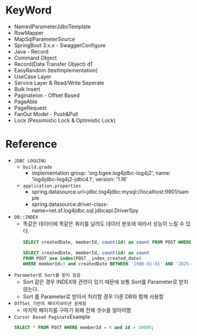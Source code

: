 # KeyWord

- NamedParameterJdbcTemplate
- RowMapper
- MapSqlParameterSource
- SpringBoot 3.x.x - SwaggerConfigure
- Java - Record
- Command Object
- Record(Data Transfer Object) d1
- EasyRandom (testImplementation)
- UseCase Layer
- Service Layer & Read/Write Seperate
- Bulk Insert
- Paginateion - Offset Based
- PageAble
- PageRequest
- FanOut Model - Push&Pull
- Lock (Pessimistic Lock & Optimistic Lock)

# Reference

- `JDBC LOGGING`
    - `build.grade`
        - implementation group: 'org.bgee.log4jdbc-log4j2', name: 'log4jdbc-log4j2-jdbc4.1', version: '1.16'
    - `application.properties`
        - spring.datasource.url=jdbc:log4jdbc:mysql://localhost:9901/sample
        - spring.datasource.driver-class-name=net.sf.log4jdbc.sql.jdbcapi.DriverSpy
- `DB::INDEX`
    - 똑같은 데이터에 똑같은 쿼리를 날려도 데이터 분포에 따라서 성능이 느릴 수 있다.
      ```sql
      SELECT createdDate, memberId, count(id) as count FROM POST WHERE memberId=3 and createdDate BETWEEN '1900-01-01' AND '2025-01-01' GROUP BY memberId, createdDate ;
      
      SELECT createdDate, memberId, count(id) as count
      FROM POST use index(POST__index_created_date)
      WHERE memberId=3 and createdDate BETWEEN '1900-01-01' AND '2025-01-01' GROUP BY memberId, createdDate ;
      ```
- `Parameter로 Sort를 받지 않음`
    - Sort 같은 경우 INDEX와 관련이 있기 때문에 보통 Sort를 Parameter로 받지 않는다.
    - Sort 를 Parameter로 받아서 처리할 경우 다른 DB와 함께 사용함
- `OffSet 기반의 페이지네이션 문제점`
    - 마지막 페이지를 구하기 위해 전체 갯수를 알아야함
- `Cursor Based Paginate`Example
    ```sql
    SELECT * FROM POST WHERE memberId = 4 and id > 10000;
    ```